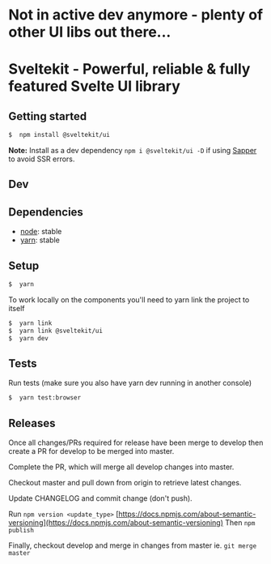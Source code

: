 # Not in active dev anymore - plenty of other UI libs out there...

# Sveltekit - Powerful, reliable & fully featured Svelte UI library

## Getting started
```sh
$  npm install @sveltekit/ui
```

**Note:** Install as a dev dependency `npm i @sveltekit/ui -D` if using [Sapper](https://sapper.svelte.dev/) to avoid SSR errors.

## Dev

## Dependencies
- [node](https://nodejs.org/en): stable
- [yarn](https://yarnpkg.com/en/): stable

## Setup
```sh
$  yarn
```

To work locally on the components you'll need to yarn link the project to itself
```sh
$  yarn link
$  yarn link @sveltekit/ui
$  yarn dev
```

## Tests
Run tests (make sure you also have yarn dev running in another console)
```sh
$  yarn test:browser
```

## Releases

Once all changes/PRs required for release have been merge to develop then create a PR for develop to be merged into master.

Complete the PR, which will merge all develop changes into master.

Checkout master and pull down from origin to retrieve latest changes.

Update CHANGELOG and commit change (don't push).

Run `npm version <update_type>` [https://docs.npmjs.com/about-semantic-versioning](https://docs.npmjs.com/about-semantic-versioning)
Then `npm publish`

Finally, checkout develop and merge in changes from master ie. `git merge master`
